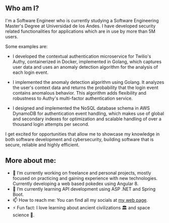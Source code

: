 
## Who am I?

 I'm a Software Engineer who is currently studying a Software Engineering Master's Degree at Universidad de los Andes. I have developed security related functionalities for applications which are in use by more than 5M users.

Some examples are:

- I developed the contextual authentication microservice for Twilio's Authy, containerized in Docker, implemented in Golang, which captures user data and uses an anomaly detection algorithm for the analysis of each login event.

- I implemented the anomaly detection algorithm using Golang. It analyzes the user's context data and returns the probability that the login event contains anomalous behavior. This algorithm adds flexibility and robustness to Authy's multi-factor authentication service.

- I designed and implemented the NoSQL database schema in AWS DynamoDB for authentication event handling, which makes use of global and secondary indexes for optimization and scalable handling of over a thousand login attempts per second.

I get excited for opportunities that allow me to showcase my knowledge in both software development and cybersecurity, building software that is secure, reliable and highly efficient.

## More about me:

- 🔭 I’m currently working on freelance and personal projects, mostly focused on practicing and gaining experience with new technologies. Currently developing a web based pokedex using Angular 8. 
- 🌱 I’m currently learning API development using ASP .NET and Spring Boot. 
- 📫 How to reach me: You can find all my socials at [my web page](https://devcale.github.io/).
- ⚡ Fun fact: I love learning about ancient civilizations 🏛 and space science 🌠.

<!--
**devcale/devcale** is a ✨ _special_ ✨ repository because its `README.md` (this file) appears on your GitHub profile.

Here are some ideas to get you started:

- 🔭 I’m currently working on ...
- 🌱 I’m currently learning ...
- 👯 I’m looking to collaborate on ...
- 🤔 I’m looking for help with ...
- 💬 Ask me about ...
- 📫 How to reach me: ...
- 😄 Pronouns: ...
- ⚡ Fun fact: ...
-->
